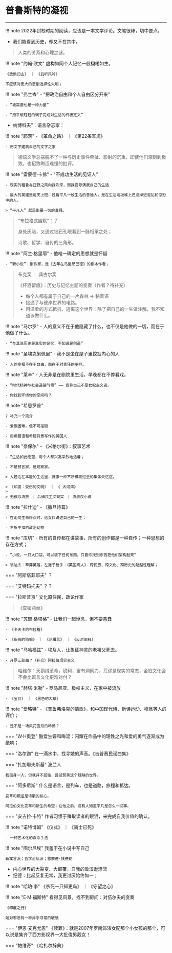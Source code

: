 # 普鲁斯特的凝视

-----


!!! note 
    2022年封校时期的阅读，应该是一本文学评论。文笔很棒，切中要点。



- 我们能看到历史，却又不在其中。
>  人类的关系和心理之谜。

!!! note "约翰·欧文"
    虚构如同个人记忆一般栩栩如生。
    
    《放熊归山》 ｜ 《且听风吟》

    不应该对更大的悲剧选择性失明；

!!! note "弗兰岑"
    - “把政治自由和个人自由区分开来”
     
    - “被需要也是一种力量”
     
    - “用平缓轻轻的调子完成对生活的终极定义”


- 纳博科夫”：语言杂志家：

!!! note "耶茨"
    - 《革命之路》 ｜ 《第22条军规》

    - 用文字建筑自己的文字之家

> 德语文学总摆脱不了一种与历史事件牵扯、影射的沉重，即使他们深刻到极致，也招致晦涩难懂的批评。

!!! note "雷蒙德·卡佛"
    - "不成功生活的见证人"

    - 现实的粗鲁与狂野之风向我吹来，而我要导演我自己的生活

    - 最大的英雄是每天上班，过着平凡一般生活的普通人，是在生活垃圾堆上还没掉进混乱和惊恐中的人。

    > “平凡人” 就是衡量一切的准绳。


> “布拉格式幽默”：？
>
> 身处灰暗，又通过钻石孔眼看到一脉相承之处；
>
> 诗歌、哲学、自传的三角形。


!!! note "阿兰·格里耶"
    - 他唯一确定的思想就是怀疑

    - “新小说”：剧作家，是《去年在马里昂巴德》的剧本作者；

> 布克奖 ｜ 龚古尔奖 
>
> 《杯酒留痕》：历史与记忆主题的变奏（作者？待补充）
>
> - 每个人都有属于自己的一片森林 ->  黏着语
> - 接通了与彼岸世界的电路。
> - 用温柔的方式抵抗、逃离这个世界：除了把自己的一生做注解，我不知道该做什么。

!!! note "马尔罗"
    - 人的意义不在于他隐藏了什么，也不仅是他做的一切，而在于他做了什么。

    - “与其说历史是真实的记忆，不如说是创造”
  
!!! note "圣埃克絮佩里"
    - 我不是坐在屋子里挖掘内心的人

    - 人的幸福不在于自由，而在于对责任的承担。

!!! note "莱辛"
    - 人无非是在剧院里生活，早晚都在不停看戏。

    - “时代精神与社会道德气候” —— 宣称自己不是女权主义者。

    - 你找到环绕你的空间吗？


!!! note "希思罗普"
    
    ? 补充一个简介

    - 爱很困难，但不可摧毁

    - 用希腊语和希腊背景写作的英国人


!!! note "奈保尔"
    - 《米格尔街》：叙事艺术

    - “生活如此绝望，每个人都兴高采烈地活着；

    - 不是预言家，是观察家。

    > 人若活在本能的生活里，就像一种不断模糊过去的集体失忆症。

    > 《印度：受伤的文明》 ｜ 《 大河湾》 
    > 
    > 无根与流放 ｜ 后殖民主义现实 ｜ 流浪汉小说


!!! note "拉什迪"
    - 《撒旦诗篇》

    - 在走向生命终点时，给女伴讲述自己的一生；

    - 不折不扣的政治动物


!!! note "库切"
    - 所有的自传都在讲故事，所有的创作都是一种自传；一种思想的存在方式；


    - “小说，一只大口袋，可以装下任何东西，只要你找到东西把他们架构起来”

    > 翁达杰：草莽英雄，左撇子枪手：《英国病人》：跨民族、跨文化、跨历史的超越性理解；

=== "阿斯塔菲耶夫"
    ？

=== "艾特玛托夫"
    ？？

=== "拉斯普京"
    文化原住民，政论作家

> 《查密莉丝》

!!! note "苏珊·桑塔格"
    - 让我们一起悼念，但不要愚蠢

    - 《卡夫卡的布拉格》

    - 《疾病的隐喻》 ｜ 《论摄影》 ｜ 《反对阐释》


!!! note "马哈福兹"
    - 埃及人，让象征神灵的老祖父死去。

    - 开罗三部曲？（补充）阿拉伯现实主义


> 哈维尔：天鹅绒革命，锐利，富有洞察力，荒谬是现实的常态，金钱文化会不会比谎言文化更难对付？

!!! note "赫塔·米勒"
    - 罗马尼亚、极权主义，在家中被流放

    - 《宝贝》 ｜ 《黑色的大轴》


!!! note "爱略特"
    - 《普鲁弗洛克的情歌》，和中国现代诗、新诗运动、穆旦等人的评价；

    - 是不是一场风花雪月的吟诵？


=== "W·H奥登"
    酷爱生僻和晦涩：闪耀在作品中的理性之光和爱的勇气逐渐成为绝响；

=== "洛尔迦"
    在一滴水中，找寻她的声音。《吉普赛民谣曲集》

=== "扎加耶夫斯基"
    波兰人 

    我孤身一人，但我并不孤独，尝试赞美这个残缺的世界。

=== "阿多尼斯"
    什么是语言，是列车，也是道路，旅程和抵达。

    变革和叛逆是诗歌的核心。

    阿拉伯文化变革和新生的希望：在他之前，没有人知道平凡是怎么一回事。


=== "安吉拉·卡特"
    作者习惯于赚取读者的眼泪，来完成自我价值的确认。


!!! note "诺特博姆"
    《仪式》 ｜ 《骑士已死》

    - 一种艺术化的自杀手法

!!! note "图尔尼埃"
    我羞于在小说中写自己

    新寓言派；哲学走私派；雷蒙德·钱德勒

- 内心世界的大裂变、大颠覆，自我的鲁滨逊漂流
- 纪德：比起反复无常，我更讨厌始终如一；


!!! note "哈珀·李"
    《杀死一只知更鸟》 ｜ 《守望之心》

!!! note "E·M·福斯特"
    看得见风景，找不到房间：对伍尔夫的变奏

    《印度之行》

    她对邪恶有一种异乎寻常的敏感


=== "伊恩·麦克尤恩"
    《赎罪》：就是2007年罗南饰演女配那个小女孩的那个，可以说是集齐了西方影视界一大批俊男靓女！

=== "帕维奇"
    《哈扎尔辞典》